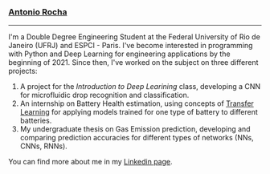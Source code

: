 ### [Antonio Rocha](https://antoniorochaaz.github.io)

---

I'm a Double Degree Engineering Student at the Federal University of Rio de
Janeiro (UFRJ) and ESPCI - Paris. I've become interested in programming with
Python and Deep Learning for engineering applications by the beginning of 2021.
Since then, I've worked on the subject on three different projects:

1. A project for the *Introduction to Deep Learining* class, developing a CNN
   for microfluidic drop recognition and classification.
2. An internship on Battery Health estimation, using concepts of [Transfer Learning](https://en.wikipedia.org/wiki/Transfer_learning#:~:text=Transfer%20learning%20(TL)%20is%20a,when%20trying%20to%20recognize%20trucks.)
   for applying models trained for one type of battery to different batteries.
3. My undergraduate thesis on Gas Emission prediction, developing and comparing
   prediction accuracies for different types of networks (NNs, CNNs, RNNs).

You can find more about me in my [Linkedin page](https://www.linkedin.com/in/antonio-rocha-azevedo-9577b41a1/?locale=en_US>).
